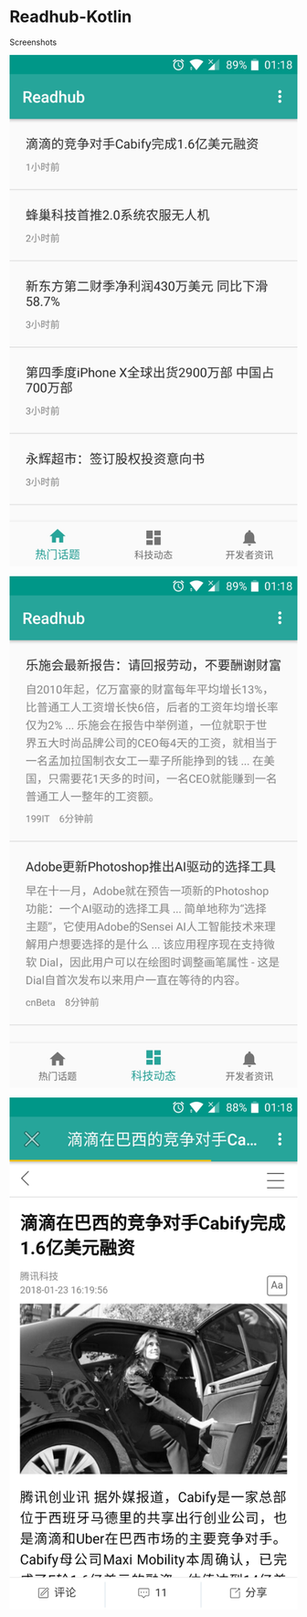 # Readhub-Kotlin

Screenshots

![Image](pic/screenshots_1.jpeg)

![Image](pic/screenshots_2.jpeg)

![Image](pic/screenshots_3.jpeg)